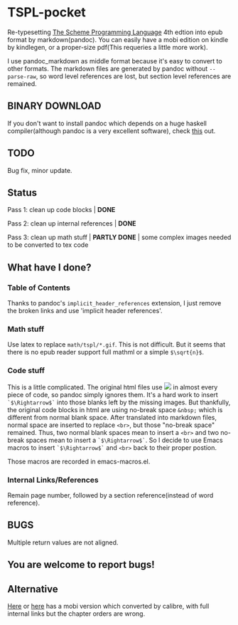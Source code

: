 TSPL-pocket
===========

Re-typesetting [The Scheme Programming Language](http://scheme.com/tspl4/)
4th edtion into epub format by markdown(pandoc). You can easily have a
mobi edition on kindle by kindlegen, or a proper-size pdf(This
requeries a little more work).

I use pandoc_markdown as middle format because it's easy to convert to other
formats. The markdown files are generated by pandoc without `--parse-raw`, so
word level references are lost, but section level references are remained.

## BINARY DOWNLOAD

If you don't want to install pandoc which depends on a huge haskell
compiler(although pandoc is a very excellent software), check
[this](https://github.com/ustcscgy/TSPL-pocket/blob/epub-binary-alpha2/build/TSPL-alpha2.epub)
out.

## TODO

Bug fix, minor update.

## Status

Pass 1: clean up code blocks | **DONE**

Pass 2: clean up internal references | **DONE**

Pass 3: clean up math stuff | **PARTLY DONE** | some complex images
needed to be converted to tex code

## What have I done?

### Table of Contents

Thanks to pandoc's `implicit_header_references` extension, I just
remove the broken links and use 'implicit header references'.

### Math stuff

Use latex to replace `math/tspl/*.gif`. This is not difficult. But it
seems that there is no epub reader support full mathml or a simple
`$\sqrt{n}$`.

### Code stuff

This is a little complicated. The original html files use
![](http://scheme.com/tspl4/math/tspl/0.gif) in almost every piece of
code, so pandoc simply ignores them. It's a hard work to insert
`` `$\Rightarrow$` `` into those blanks left by the missing images. But
thankfully, the original code blocks in html are using no-break space
`&nbsp;` which is different from normal blank space. After translated
into markdown files, normal space are inserted to replace `<br>`, but
those "no-break space" remained. Thus, two normal blank spaces mean to
insert a `<br>` and two no-break spaces mean to insert a
`` `$\Rightarrow$` ``. So I decide to use Emacs macros to insert
`` `$\Rightarrow$` `` and `<br>` back to their proper postion.

Those macros are recorded in emacs-macros.el.

### Internal Links/References

Remain page number, followed by a section reference(instead of word
reference).

## BUGS

Multiple return values are not aligned.

## You are welcome to report bugs!

## Alternative

[Here](http://www.douban.com/group/topic/38649871/) or
[here](http://ishare.iask.sina.com.cn/f/36701555.html) has a mobi
version which converted by calibre, with full internal links but the
chapter orders are wrong.
